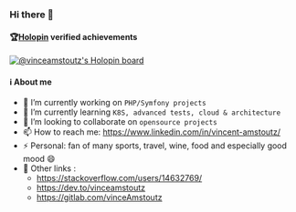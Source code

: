 ### Hi there 👋

#### 🏆[Holopin](https://www.holopin.io/) verified achievements
[![@vinceamstoutz's Holopin board](https://holopin.me/vinceamstoutz)](https://holopin.io/@vinceamstoutz)

#### ℹ️ About me
- 🔭 I’m currently working on `PHP/Symfony projects`
- 🌱 I’m currently learning `K8S, advanced tests, cloud & architecture`
- 👯 I’m looking to collaborate on `opensource projects`
- 📫 How to reach me: https://www.linkedin.com/in/vincent-amstoutz/
- ⚡ Personal: fan of many sports, travel, wine, food and especially good mood :smile:
- :link: Other links :
  - https://stackoverflow.com/users/14632769/
  - https://dev.to/vinceamstoutz 
  - https://gitlab.com/vinceAmstoutz
